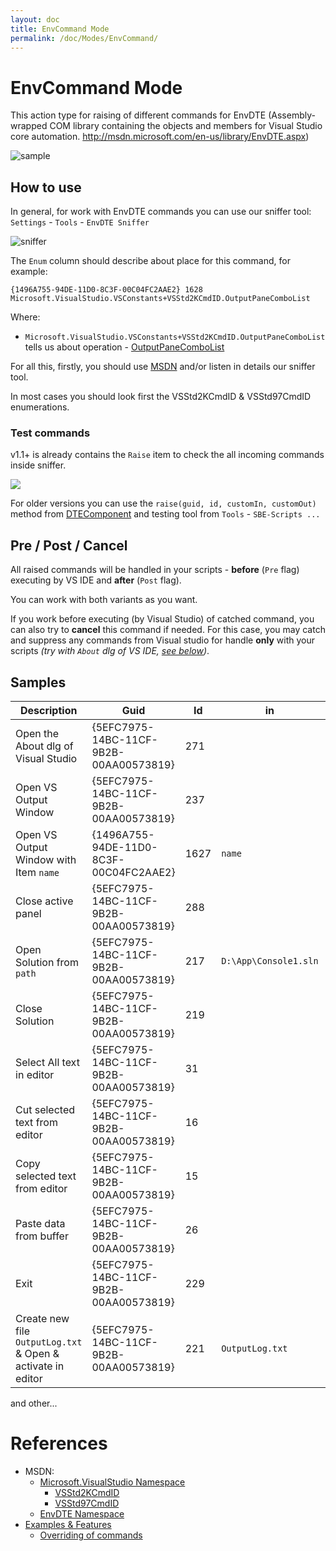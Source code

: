 ```yaml
---
layout: doc
title: EnvCommand Mode
permalink: /doc/Modes/EnvCommand/
---
```


# EnvCommand Mode

This action type for raising of different commands for EnvDTE (Assembly-wrapped COM library containing the objects and members for Visual Studio core automation. http://msdn.microsoft.com/en-us/library/EnvDTE.aspx)

![sample](../../Resources/examples/EnvCommand.png)

## How to use

In general, for work with EnvDTE commands you can use our sniffer tool: `Settings` - `Tools` - `EnvDTE Sniffer`

![sniffer](../../Resources/examples/CommandEvent.gif)

The `Enum` column should describe about place for this command, for example:

```text
{1496A755-94DE-11D0-8C3F-00C04FC2AAE2} 1628 Microsoft.VisualStudio.VSConstants+VSStd2KCmdID.OutputPaneComboList
```

Where:

* `Microsoft.VisualStudio.VSConstants+VSStd2KCmdID.OutputPaneComboList` tells us about operation - [OutputPaneComboList](https://msdn.microsoft.com/en-us/library/microsoft.visualstudio.vsconstants.vsstd2kcmdid.aspx?f=255&MSPPError=-2147217396)

For all this, firstly, you should use [MSDN](https://msdn.microsoft.com/en-us/library/microsoft.visualstudio.aspx) and/or listen in details our sniffer tool.

In most cases you should look first the VSStd2KCmdID & VSStd97CmdID enumerations.

### Test commands

v1.1+ is already contains the `Raise` item to check the all incoming commands inside sniffer.

![](../../Resources/examples/sniffer_raise.png)

For older versions you can use the `raise(guid, id, customIn, customOut)` method from [DTEComponent]({{site.docp}}/Scripts/SBE-Scripts/Components/DTEComponent/#method-raise) and testing tool from `Tools` - `SBE-Scripts ...`

## Pre / Post / Cancel

All raised commands will be handled in your scripts - **before** (`Pre` flag) executing by VS IDE and **after** (`Post` flag).

You can work with both variants as you want.

If you work before executing (by Visual Studio) of catched command, you can also try to **cancel** this command if needed.
For this case, you may catch and suppress any commands from Visual studio for handle **only** with your scripts *(try with `About` dlg of VS IDE, [see below](#samples))*.

## Samples

Description | Guid | Id | in | out
------------|------|----|----|----
Open the About dlg of Visual Studio |{5EFC7975-14BC-11CF-9B2B-00AA00573819} | 271 | | 
Open VS Output Window | {5EFC7975-14BC-11CF-9B2B-00AA00573819} | 237 | | 
Open VS Output Window with Item `name` | {1496A755-94DE-11D0-8C3F-00C04FC2AAE2} | 1627 | `name` | 
Close active panel | {5EFC7975-14BC-11CF-9B2B-00AA00573819} | 288 | | 
Open Solution from `path` | {5EFC7975-14BC-11CF-9B2B-00AA00573819} | 217 | `D:\App\Console1.sln` | 
Close Solution | {5EFC7975-14BC-11CF-9B2B-00AA00573819} | 219 
Select All text in editor | {5EFC7975-14BC-11CF-9B2B-00AA00573819} | 31 | | 
Cut selected text from editor | {5EFC7975-14BC-11CF-9B2B-00AA00573819} | 16 | | 
Copy selected text from editor | {5EFC7975-14BC-11CF-9B2B-00AA00573819} | 15 | | 
Paste data from buffer | {5EFC7975-14BC-11CF-9B2B-00AA00573819} | 26 | | 
Exit | {5EFC7975-14BC-11CF-9B2B-00AA00573819} | 229 | | 
Create new file `OutputLog.txt` & Open & activate in editor | {5EFC7975-14BC-11CF-9B2B-00AA00573819} | 221 | `OutputLog.txt` | 

and other...


# References

* MSDN:
    * [Microsoft.VisualStudio Namespace](https://msdn.microsoft.com/en-us/library/microsoft.visualstudio.aspx)
        * [VSStd2KCmdID](https://msdn.microsoft.com/en-us/library/microsoft.visualstudio.vsconstants.vsstd2kcmdid.aspx)
        * [VSStd97CmdID](https://msdn.microsoft.com/en-us/library/microsoft.visualstudio.vsconstants.vsstd97cmdid.aspx)
    * [EnvDTE Namespace](http://msdn.microsoft.com/en-us/library/EnvDTE.aspx)
* [Examples & Features](../../Examples/)
    * [Overriding of commands](../../Examples/Overriding/)
